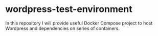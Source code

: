# wordpress-test-environment
In this repository I will provide useful Docker Compose project to host Wordpress and dependencies on series of containers.
